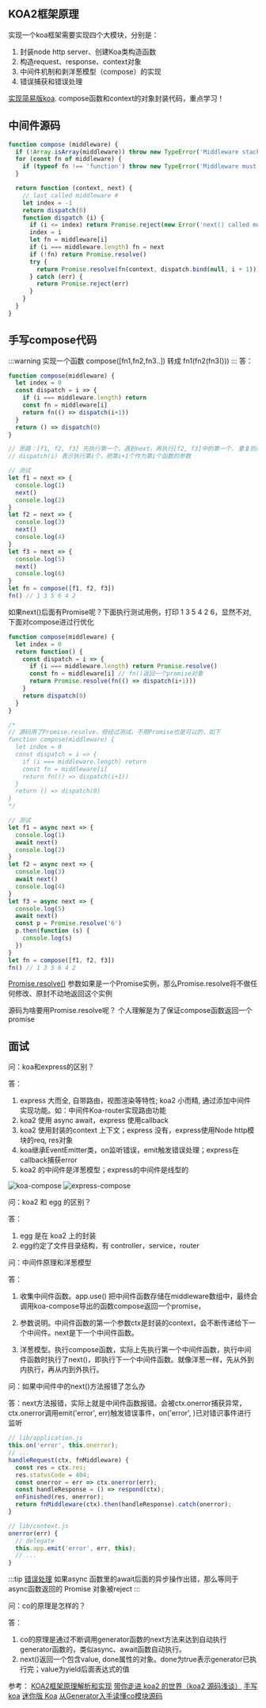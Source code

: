 ## KOA2框架原理
实现一个koa框架需要实现四个大模块，分别是：

1. 封装node http server、创建Koa类构造函数
2. 构造request、response、context对象
3. 中间件机制和剥洋葱模型（compose）的实现
4. 错误捕获和错误处理

[实现简易版koa](https://github.com/0zcl-free/koa-mini). compose函数和context的对象封装代码，重点学习！

## 中间件源码
```js
function compose (middleware) {
  if (!Array.isArray(middleware)) throw new TypeError('Middleware stack must be an array!')
  for (const fn of middleware) {
    if (typeof fn !== 'function') throw new TypeError('Middleware must be composed of functions!')
  }

  return function (context, next) {
    // last called middleware #
    let index = -1
    return dispatch(0)
    function dispatch (i) {
      if (i <= index) return Promise.reject(new Error('next() called multiple times'))
      index = i
      let fn = middleware[i]
      if (i === middleware.length) fn = next
      if (!fn) return Promise.resolve()
      try {
        return Promise.resolve(fn(context, dispatch.bind(null, i + 1)));
      } catch (err) {
        return Promise.reject(err)
      }
    }
  }
}
```

## 手写compose代码
:::warning
实现一个函数 compose([fn1,fn2,fn3..]) 转成 fn1(fn2(fn3()))
:::
答：
```js
function compose(middleware) {
  let index = 0
  const dispatch = i => {
    if (i === middleware.length) return
    const fn = middleware[i]
    return fn(() => dispatch(i+1))
  }
  return () => dispatch(0)
}

// 思路：[f1, f2, f3] 先执行第一个，遇到next，再执行[f2, f3]中的第一个. 重复则用递归
// dispatch(i) 表示执行第i个，把第i+1个作为第i个函数的参数

// 测试
let f1 = next => {
  console.log(1)
  next()
  console.log(2)
}
let f2 = next => {
  console.log(3)
  next()
  console.log(4)
}
let f3 = next => {
  console.log(5)
  next()
  console.log(6)
}
let fn = compose([f1, f2, f3])
fn() // 1 3 5 6 4 2
```
如果next()后面有Promise呢？下面执行测试用例，打印 1 3 5 4 2 6，显然不对, 下面对compose进过行优化
```js
function compose(middleware) {
  let index = 0
  return function() {
    const dispatch = i => {
      if (i === middleware.length) return Promise.resolve()
      const fn = middleware[i] // fn()返回一个promise对象
      return Promise.resolve(fn(() => dispatch(i+1)))
    }
    return dispatch(0)
  }
}

/*
// 源码用了Promise.resolve，但经过测试，不用Promise也是可以的，如下
function compose(middleware) {
  let index = 0
  const dispatch = i => {
    if (i === middleware.length) return
    const fn = middleware[i]
    return fn(() => dispatch(i+1))
  }
  return () => dispatch(0)
}
*/

// 测试
let f1 = async next => {
  console.log(1)
  await next()
  console.log(2)
}
let f2 = async next => {
  console.log(3)
  await next()
  console.log(4)
}
let f3 = async next => {
  console.log(5)
  await next()
  const p = Promise.resolve('6')
  p.then(function (s) {
    console.log(s)
  })
}
let fn = compose([f1, f2, f3])
fn() // 1 3 5 6 4 2
```
[Promise.resolve()](https://es6.ruanyifeng.com/#docs/promise#Promise-resolve) 参数如果是一个Promise实例，那么Promise.resolve将不做任何修改、原封不动地返回这个实例

源码为啥要用Promise.resolve呢？ 个人理解是为了保证compose函数返回一个promise


## 面试
问：koa和express的区别？

答：
1. express 大而全, 自带路由，视图渲染等特性; koa2 小而精, 通过添加中间件实现功能。如：中间件Koa-router实现路由功能
2. koa2 使用 async await，express 使用callback
3. koa2 使用封装的context 上下文；express 没有，express使用Node http模块的req, res对象
4. koa继承EventEmitter类，on监听错误，emit触发错误处理；express在callback捕获error
5. koa2 的中间件是洋葱模型；express的中间件是线型的

![koa-compose](@assets/node/2.png)
![express-compose](@assets/node/3.png)

问：koa2 和 egg 的区别？

答：
1. egg 是在 koa2 上的封装
2. egg约定了文件目录结构，有 controller，service，router


问：中间件原理和洋葱模型

答：
1. 收集中间件函数。app.use() 把中间件函数存储在middleware数组中，最终会调用koa-compose导出的函数compose返回一个promise，

2. 参数说明。中间件函数的第一个参数ctx是封装的context，会不断传递给下一个中间件。next是下一个中间件函数。

3. 洋葱模型。执行compose函数，实际上先执行第一个中间件函数，执行中间件函数时执行了next()，即执行下一个中间件函数。就像洋葱一样，先从外到内执行，再从内到外执行。

问：如果中间件中的next()方法报错了怎么办

答：next方法报错，实际上就是中间件函数报错。会被ctx.onerror捕获异常，ctx.onerror调用emit('error', err)触发错误事件，on('error', )已对错识事件进行监听
```js
// lib/application.js
this.on('error', this.onerror);
// ...
handleRequest(ctx, fnMiddleware) {
  const res = ctx.res;
  res.statusCode = 404;
  const onerror = err => ctx.onerror(err);
  const handleResponse = () => respond(ctx);
  onFinished(res, onerror);
  return fnMiddleware(ctx).then(handleResponse).catch(onerror);
}

// lib/context.js
onerror(err) {
  // delegate
  this.app.emit('error', err, this);
  // ...
}
```
:::tip
[错误处理](https://es6.ruanyifeng.com/#docs/async#%E9%94%99%E8%AF%AF%E5%A4%84%E7%90%86)
如果async 函数里的await后面的异步操作出错，那么等同于async函数返回的 Promise 对象被reject
:::

问：co的原理是怎样的？

答：
1. co的原理是通过不断调用generator函数的next方法来达到自动执行generator函数的，类似async、await函数自动执行。
2. next()返回一个包含value, done属性的对象。done为true表示generator已执行完；value为yield后面表达式的值


参考：
[KOA2框架原理解析和实现](https://juejin.cn/post/6844903709592256525#heading-0)
[带你走进 koa2 的世界（koa2 源码浅谈）](https://juejin.cn/post/6844903477798240264#heading-2)
[手写koa](https://github.com/ChanWahFung/koa-mini)
[迷你版 Koa](https://zhouatie.github.io/blog/2020/07/06/%E5%B8%A6%E4%BD%A0%E6%89%8B%E5%86%99%E4%B8%80%E4%B8%AAKoa/)
[从Generator入手读懂co模块源码](https://juejin.cn/post/6844904133577670664#heading-2)